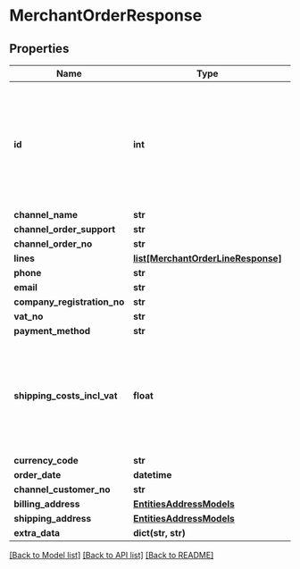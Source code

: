 # MerchantOrderResponse

## Properties
Name | Type | Description | Notes
------------ | ------------- | ------------- | -------------
**id** | **int** | The unique identifier used by ChannelEngine. This identifier does  not have to be saved. It should only be used in a call to acknowledge the order. | [optional] 
**channel_name** | **str** |  | [optional] 
**channel_order_support** | **str** |  | [optional] 
**channel_order_no** | **str** |  | [optional] 
**lines** | [**list[MerchantOrderLineResponse]**](MerchantOrderLineResponse.md) |  | [optional] 
**phone** | **str** |  | [optional] 
**email** | **str** |  | 
**company_registration_no** | **str** |  | [optional] 
**vat_no** | **str** |  | [optional] 
**payment_method** | **str** |  | 
**shipping_costs_incl_vat** | **float** | The shipping fee including VAT  (in the tenant&#39;s base currency calculated using the exchange rate at the time of ordering). | 
**currency_code** | **str** |  | 
**order_date** | **datetime** |  | 
**channel_customer_no** | **str** |  | [optional] 
**billing_address** | [**EntitiesAddressModels**](EntitiesAddressModels.md) |  | 
**shipping_address** | [**EntitiesAddressModels**](EntitiesAddressModels.md) |  | 
**extra_data** | **dict(str, str)** |  | [optional] 

[[Back to Model list]](../README.md#documentation-for-models) [[Back to API list]](../README.md#documentation-for-api-endpoints) [[Back to README]](../README.md)



